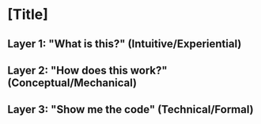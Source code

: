 # [Title]

## Layer 1: "What is this?" (Intuitive/Experiential)

## Layer 2: "How does this work?" (Conceptual/Mechanical)

## Layer 3: "Show me the code" (Technical/Formal)